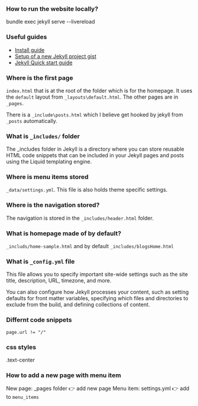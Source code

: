 ### How to run the website locally?
bundle exec jekyll serve --livereload

### Useful guides
- [Install guide](https://jekyllrb.com/docs/installation/macos/)
- [Setup of a new Jekyll project gist](https://gist.github.com/MichaelCurrin/3e5e063a89196eca997cac34e7678c77)
- [Jekyll Quick start guide](https://jekyllrb.com/docs/)

### Where is the first page
`index.html` that is at the root of the folder which is for the homepage. It uses the `default` layout from `_layouts\default.html`.
The other pages are in `_pages`. 

There is a `_include\posts.html` which I believe get hooked by jekyll from `_posts` automatically.

### What is `_includes/` folder
The _includes folder in Jekyll is a directory where you can store reusable HTML code snippets that can be included in your Jekyll pages and posts using the Liquid templating engine. 

### Where is menu items stored
`_data/settings.yml`. This file is also holds theme specific settings.

### Where is the navigation stored?
The navigation is stored in the `_includes/header.html` folder.

### What is homepage made of by default?
`_includs/home-sample.html` and by default `_includes/blogsHome.html`

### What is `_config.yml` file
This file allows you to specify important site-wide settings such as the site title, description, URL, timezone, and more.

 You can also configure how Jekyll processes your content, such as setting defaults for front matter variables, specifying which files and directories to exclude from the build, and defining collections of content.

 ### Differnt code snippets
 `page.url != "/"` 

 ### css styles
 .text-center

 ### How to add a new page with menu item
 New page: 
    _pages folder 👉 add new page
 Menu item: 
    settings.yml 👉 add to `menu_items`
 